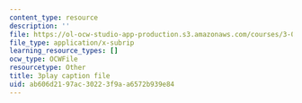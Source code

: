 ```yaml
---
content_type: resource
description: ''
file: https://ol-ocw-studio-app-production.s3.amazonaws.com/courses/3-091-introduction-to-solid-state-chemistry-fall-2018/ab606d2197ac30223f9aa6572b939e84_j4m0Ye5Qgcg.srt
file_type: application/x-subrip
learning_resource_types: []
ocw_type: OCWFile
resourcetype: Other
title: 3play caption file
uid: ab606d21-97ac-3022-3f9a-a6572b939e84
---
```

